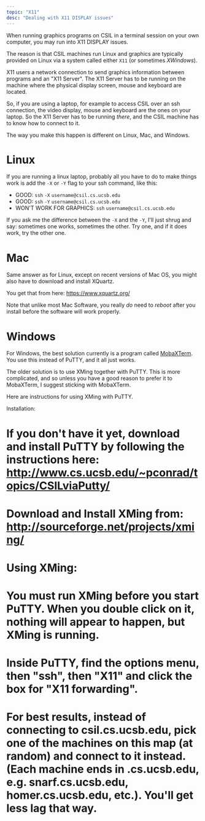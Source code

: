 ```yaml
---
topic: "X11"
desc: "Dealing with X11 DISPLAY issues"
---
```


When running graphics programs on CSIL in a terminal session on your own computer, you may run into X11 DISPLAY issues.

The reason is that CSIL machines run Linux and graphics are typically provided on Linux via a system called either `X11` 
(or sometimes *XWindows*).

X11 users a network connection to send graphics information between programs and an "X11 Server".  The X11 Server has to be 
running on the machine where the physical display screen, mouse and keyboard are located.  

So, if you are using a laptop, for example to access CSIL over an ssh connection, the video display, mouse and keyboard
are the ones on your laptop. So the X11 Server has to be running *there*, and the CSIL machine has to know how to connect
to it.

The way you make this happen is different on Linux, Mac, and Windows.

# Linux

If you are running a linux laptop, probably all you have to do to make things work is add the `-X` or `-Y` flag to your ssh command,
like this:

-   GOOD: `ssh` `-X` `username@csil.cs.ucsb.edu`
-   GOOD: `ssh` `-Y` `username@csil.cs.ucsb.edu`
-   WON'T WORK FOR GRAPHICS: `ssh` `username@csil.cs.ucsb.edu`

If you ask me the difference between the `-X` and the `-Y`, I'll just shrug and say: sometimes one works, sometimes the other.  Try one,
and if it does work, try the other one.

# Mac

Same answer as for Linux, except on recent versions of Mac OS, you might also have to download and install XQuartz.

You get that from here: https://www.xquartz.org/

Note that unlike most Mac Software, you really *do* need to *reboot* after you install before the software will work properly.

# Windows

For Windows, the best solution currently is a program called [MobaXTerm](http://mobaxterm.mobatek.net/).  You use this instead of PuTTY, and it all just works.

The older solution is to use XMing together with PuTTY.  This is more complicated, and so unless you have a good reason to 
prefer it to MobaXTerm, I suggest sticking with MobaXTerm.

Here are instructions for using XMing with PuTTY.

Installation:

# If you don't have it yet, download and install PuTTY by following the instructions here:  <http://www.cs.ucsb.edu/~pconrad/topics/CSILviaPutty/>

# Download and Install XMing from: http://sourceforge.net/projects/xming/


# Using XMing:

# You must run XMing before you start PuTTY. When you double click on it, nothing will appear to happen, but XMing is running.
# Inside PuTTY, find the options menu, then "ssh", then "X11" and click the box for "X11 forwarding".
# For best results, instead of connecting to csil.cs.ucsb.edu, pick one of the machines on this map (at random) and connect to it instead. (Each machine ends in .cs.ucsb.edu, e.g. snarf.cs.ucsb.edu, homer.cs.ucsb.edu, etc.). You'll get less lag that way.   

